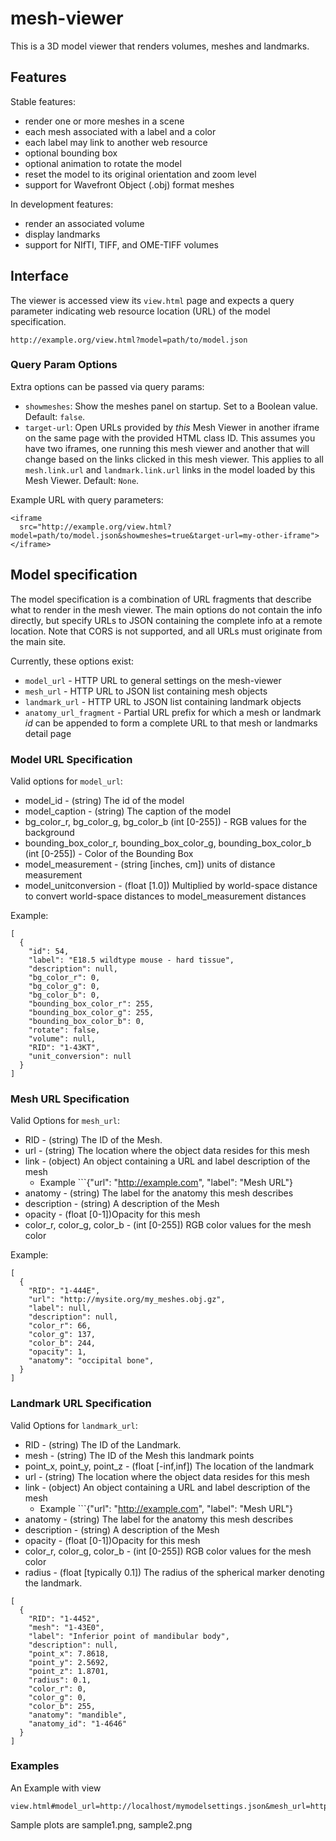 # mesh-viewer

This is a 3D model viewer that renders volumes, meshes and landmarks.

## Features

Stable features:
- render one or more meshes in a scene
- each mesh associated with a label and a color
- each label may link to another web resource
- optional bounding box
- optional animation to rotate the model
- reset the model to its original orientation and zoom level
- support for Wavefront Object (.obj) format meshes

In development features:
- render an associated volume
- display landmarks
- support for NIfTI, TIFF, and OME-TIFF volumes

## Interface

The viewer is accessed view its `view.html` page and expects a query parameter
indicating web resource location (URL) of the model specification.

```
http://example.org/view.html?model=path/to/model.json
```

### Query Param Options

Extra options can be passed via query params:

- `showmeshes`: Show the meshes panel on startup. Set to a Boolean value. Default: `false`. 
- `target-url`: Open URLs provided by *this* Mesh Viewer in another iframe on the same page with the provided HTML class ID. This assumes you have two iframes, one running this mesh viewer and another that will change based on the links clicked in this mesh viewer. This applies to all `mesh.link.url` and `landmark.link.url` links in the model loaded by this Mesh Viewer. Default: `None`.

Example URL with query parameters:
```
<iframe 
  src="http://example.org/view.html?model=path/to/model.json&showmeshes=true&target-url=my-other-iframe">
</iframe>
```

## Model specification

The model specification is a combination of URL fragments that describe what to
render in the mesh viewer. The main options do not contain the info directly, but
specify URLs to JSON containing the complete info at a remote location. Note that
CORS is not supported, and all URLs must originate from the main site.

Currently, these options exist:

* `model_url` - HTTP URL to general settings on the mesh-viewer
* `mesh_url` - HTTP URL to JSON list containing mesh objects
* `landmark_url` - HTTP URL to JSON list containing landmark objects
* `anatomy_url_fragment` - Partial URL prefix for which a mesh or landmark _id_
    can be appended to form a complete URL to that mesh or landmarks detail page

### Model URL Specification

Valid options for `model_url`:

* model_id - (string) The id of the model
* model_caption - (string) The caption of the model
* bg_color_r, bg_color_g, bg_color_b (int [0-255]) - RGB values for the background
* bounding_box_color_r, bounding_box_color_g, bounding_box_color_b (int [0-255]) -
 Color of the Bounding Box
* model_measurement - (string [inches, cm]) units of distance measurement
* model_unitconversion - (float [1.0]) Multiplied by world-space distance to
 convert world-space distances to model_measurement distances

Example:
```
[
  {
    "id": 54,
    "label": "E18.5 wildtype mouse - hard tissue",
    "description": null,
    "bg_color_r": 0,
    "bg_color_g": 0,
    "bg_color_b": 0,
    "bounding_box_color_r": 255,
    "bounding_box_color_g": 255,
    "bounding_box_color_b": 0,
    "rotate": false,
    "volume": null,
    "RID": "1-43KT",
    "unit_conversion": null
  }
]
```

### Mesh URL Specification

Valid Options for `mesh_url`:

* RID - (string) The ID of the Mesh.
* url - (string) The location where the object data resides for this mesh
* link - (object) An object containing a URL and label description of the mesh
    * Example ```{"url": "http://example.com", "label": "Mesh URL"}
* anatomy - (string) The label for the anatomy this mesh describes
* description - (string) A description of the Mesh
* opacity - (float [0-1])Opacity for this mesh
* color_r, color_g, color_b - (int [0-255]) RGB color values for the mesh color

Example:
```
[
  {
    "RID": "1-444E",
    "url": "http://mysite.org/my_meshes.obj.gz",
    "label": null,
    "description": null,
    "color_r": 66,
    "color_g": 137,
    "color_b": 244,
    "opacity": 1,
    "anatomy": "occipital bone",
  }
]
```

### Landmark URL Specification


Valid Options for `landmark_url`:

* RID - (string) The ID of the Landmark.
* mesh - (string) The ID of the Mesh this landmark points
* point_x, point_y, point_z - (float [-inf,inf]) The location of the landmark
* url - (string) The location where the object data resides for this mesh
* link - (object) An object containing a URL and label description of the mesh
    * Example ```{"url": "http://example.com", "label": "Mesh URL"}
* anatomy - (string) The label for the anatomy this mesh describes
* description - (string) A description of the Mesh
* opacity - (float [0-1])Opacity for this mesh
* color_r, color_g, color_b - (int [0-255]) RGB color values for the mesh color
* radius - (float [typically 0.1]) The radius of the spherical marker denoting the landmark.

```
[
  {
    "RID": "1-4452",
    "mesh": "1-43E0",
    "label": "Inferior point of mandibular body",
    "description": null,
    "point_x": 7.8618,
    "point_y": 2.5692,
    "point_z": 1.8701,
    "radius": 0.1,
    "color_r": 0,
    "color_g": 0,
    "color_b": 255,
    "anatomy": "mandible",
    "anatomy_id": "1-4646"
  }
]
```

### Examples
An Example with view 

```
view.html#model_url=http://localhost/mymodelsettings.json&mesh_url=http://localhost/mymeshes.json
```


Sample plots are sample1.png, sample2.png
